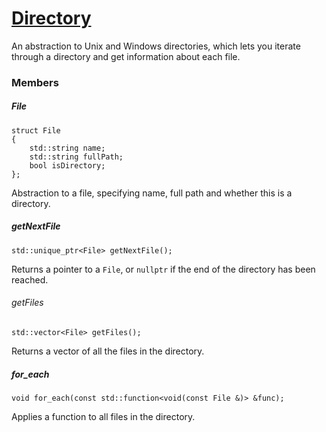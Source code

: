 # [Directory](ADirectory.hpp)

An abstraction to Unix and Windows directories, which lets you iterate through a directory and get information about each file.

### Members

##### File
```
struct File
{
    std::string name;
    std::string fullPath;
    bool isDirectory;
};
```
Abstraction to a file, specifying name, full path and whether this is a directory.

##### getNextFile
```
std::unique_ptr<File> getNextFile();
```
Returns a pointer to a `File`, or `nullptr` if the end of the directory has been reached.

###### getFiles
```
std::vector<File> getFiles();
```
Returns a vector of all the files in the directory.

##### for_each
```
void for_each(const std::function<void(const File &)> &func);
```
Applies a function to all files in the directory.
